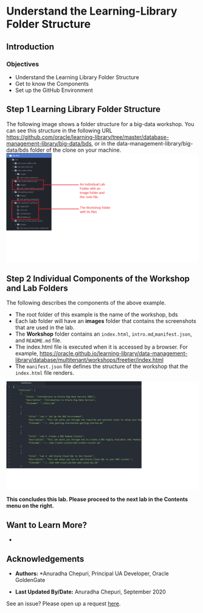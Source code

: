 # Understand the Learning-Library Folder Structure

## Introduction

### Objectives

* Understand the Learning Library Folder Structure
* Get to know the Components
* Set up the GitHub Environment
## **Step 1** Learning Library Folder Structure

The following image shows a folder structure for a big-data workshop. You can see this structure in the following URL https://github.com/oracle/learning-library/tree/master/database-management-library/big-data/bds, or in the data-management-library/big-data/bds folder of the clone on your machine.
![](./images/temp-folder-structure-example1.png " ")

## **Step 2** Individual Components of the Workshop and Lab Folders
The following describes the components of the above example.
* The root folder of this example is the name of the workshop, bds
* Each lab folder will have an **images** folder that contains the screenshots that are used in the lab.
* The **Workshop** folder contains an `index.html`, `intro.md`,`manifest.json`, and `README.md` file.
* The index.html file is executed when it is accessed by a browser. For example, https://oracle.github.io/learning-library/data-management-library/database/multitenant/workshops/freetier/index.html
* The `manifest.json` file defines the structure of the workshop that the `index.html` file renders.

![](./images/temp-folder-structure-manifest-json.png " ")


**This concludes this lab. Please proceed to the next lab in the Contents menu on the right.**

## Want to Learn More?

* []()


## Acknowledgements

* **Authors:**
    *Anuradha Chepuri, Principal UA Developer, Oracle GoldenGate

* **Last Updated By/Date:** Anuradha Chepuri, September 2020

See an issue?  Please open up a request [here](https://github.com/oracle/learning-library/issues).
